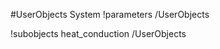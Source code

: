 <!-- MOOSE System Documentation Stub: Remove this when content is added. -->
#UserObjects System
!parameters /UserObjects

!subobjects heat_conduction /UserObjects

